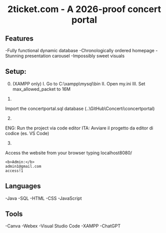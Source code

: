 <h1 align="center">2ticket.com - A 2026-proof concert portal</h1>

<h2>Features</h2>

-Fully functional dynamic database
-Chronologically ordered homepage
-Stunning presentation carousel
-Impossibly sweet visuals

<h2>Setup:</h2>

0. (XAMPP only)
 I. Go to C:\xampp\mysql\bin
 II. Open my.ini
 III. Set max_allowed_packet to 16M

1.
 Import the concertportal.sql database
 (..\GitHub\Concerti\concertportal)

2.
 ENG: Run the project via code editor
 ITA: Avviare il progetto da editor di codice (es. VS Code)

3.
 Access the website from your browser typing localhost8080/
  
    <b>Admin:</b>
	admin1@gmail.com
	access!1



<h2>Languages</h2>
 -Java
 -SQL
 -HTML
 -CSS
 -JavaScript

<h2>Tools</h2>
 -Canva
 -Webex
 -Visual Studio Code
 -XAMPP
 -ChatGPT